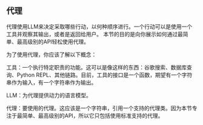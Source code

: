 ## 代理

代理使用LLM来决定采取哪些行动，以何种顺序进行。一个行动可以是使用一个工具并观察其输出，或者是返回给用户。
本节的目的是向你展示如何通过最简单、最高级别的API轻松使用代理。

为了使用代理，你应该了解以下概念：

工具：一个执行特定职责的功能。这可以是像这样的东西：谷歌搜索、数据库查询、Python REPL、其他链路。目前，工具的接口是一个函数，期望有一个字符串作为输入，有一个字符串作为输出。

LLM：为代理提供动力的语言模型。

代理：要使用的代理。这应该是一个字符串，引用一个支持的代理类。因为本节专注于最简单、最高级别的API，所以它只包括使用标准支持的代理。



